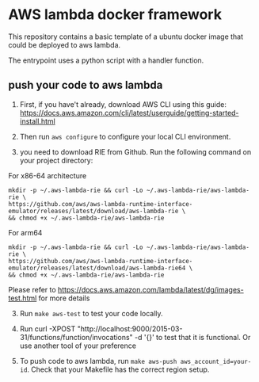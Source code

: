 # AWS lambda docker framework

This repository contains a basic template of a ubuntu docker image that could be deployed to aws lambda.

The entrypoint uses a python script with a handler function.

## push your code to aws lambda

1. First, if you have't already, download AWS CLI using this guide: https://docs.aws.amazon.com/cli/latest/userguide/getting-started-install.html

2. Then run ``` aws configure ``` to configure your local CLI environment. 

3. you need to download RIE from Github. Run the following command on your project directory:

For x86-64 architecture
```
mkdir -p ~/.aws-lambda-rie && curl -Lo ~/.aws-lambda-rie/aws-lambda-rie \
https://github.com/aws/aws-lambda-runtime-interface-emulator/releases/latest/download/aws-lambda-rie \
&& chmod +x ~/.aws-lambda-rie/aws-lambda-rie 
```

For arm64
```
mkdir -p ~/.aws-lambda-rie && curl -Lo ~/.aws-lambda-rie/aws-lambda-rie \
https://github.com/aws/aws-lambda-runtime-interface-emulator/releases/latest/download/aws-lambda-rie64 \
&& chmod +x ~/.aws-lambda-rie/aws-lambda-rie
```


Please refer to https://docs.aws.amazon.com/lambda/latest/dg/images-test.html for more details

3. Run ```make aws-test``` to test your code locally.

4. Run curl -XPOST "http://localhost:9000/2015-03-31/functions/function/invocations" -d '{}' to test that it is functional. Or use another tool of your preference

5. To push code to aws lambda, run ```make aws-push aws_account_id=your-id```. Check that your Makefile has the correct region setup.